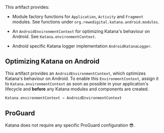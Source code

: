 This artifact provides:

  * Module factory functions for `Application`, `Activity` and `Fragment` modules.
    See functions under `org.rewedigital.katana.android.modules`.

  * An `AndroidEnvironmentContext` for optimizing Katana's behaviour on Android.
    See `Katana.environmentContext`.

  * Android specific Katana logger implementation `AndroidKatanaLogger`.

## Optimizing Katana on Android

This artifact provides an `AndroidEnvironmentContext`, which optimizes Katana's behaviour on Android. To enable this 
`EnvironmentContext`, assign it to `Katana.environmentContext` as soon as possible in your application's lifecycle and 
**before** any Katana modules and components are created.

```kotlin
Katana.environmentContext = AndroidEnvironmentContext
```

## ProGuard

Katana does not require any specific ProGuard configuration 😎.
